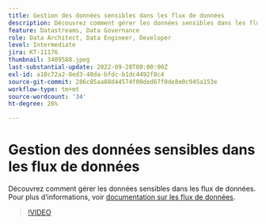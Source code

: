 ```yaml
---
title: Gestion des données sensibles dans les flux de données
description: Découvrez comment gérer les données sensibles dans les flux de données.
feature: Datastreams, Data Governance
role: Data Architect, Data Engineer, Developer
level: Intermediate
jira: KT-11176
thumbnail: 3409588.jpeg
last-substantial-update: 2022-09-28T00:00:00Z
exl-id: a10c72a2-8ed3-40da-bfdc-b1dc4492f8c4
source-git-commit: 286c85aa88d44574f00ded67f0de8e0c945a153e
workflow-type: tm+mt
source-wordcount: '34'
ht-degree: 26%

---
```


# Gestion des données sensibles dans les flux de données

Découvrez comment gérer les données sensibles dans les flux de données.  Pour plus d’informations, voir [documentation sur les flux de données](https://experienceleague.adobe.com/docs/experience-platform/edge/datastreams/overview.html?lang=fr).

>[!VIDEO](https://video.tv.adobe.com/v/3409588/?learn=on&enablevpops)
